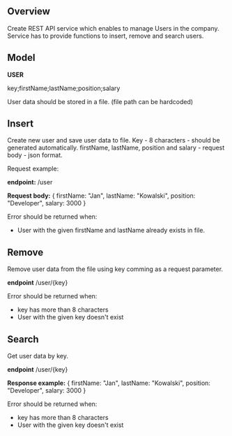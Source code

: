 Overview
--------------

Create REST API service which enables to manage Users in the company. 
Service has to provide functions to insert, remove and search users.

Model
--------------
**USER**

key;firstName;lastName;position;salary

User data should be stored in a file. (file path can be hardcoded)

Insert
--------------

Create new user and save user data to file. 
Key - 8 characters - should be generated automatically. 
firstName, lastName, position and salary - request body - json format.

Request example:

**endpoint:**
/user

**Request body:**
{
  firstName: "Jan",
  lastName: "Kowalski",
  position: "Developer",
  salary: 3000
}

Error should be returned when:

- User with the given firstName and lastName already exists in file.

Remove
--------------

Remove user data from the file using key comming as a request parameter.

**endpoint**
/user/{key}

Error should be returned when:

- key has more than 8 characters
- User with the given key doesn't exist

Search
--------------

Get user data by key.

**endpoint**
/user/{key}

**Response example:**
{
  firstName: "Jan",
  lastName: "Kowalski",
  position: "Developer",
  salary: 3000
}


Error should be returned when:

- key has more than 8 characters
- User with the given key doesn't exist
